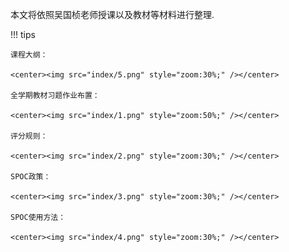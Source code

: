 本文将依照吴国桢老师授课以及教材等材料进行整理.

!!! tips
    
    课程大纲：

    <center><img src="index/5.png" style="zoom:30%;" /></center>

    全学期教材习题作业布置：

    <center><img src="index/1.png" style="zoom:50%;" /></center>

    评分规则：

    <center><img src="index/2.png" style="zoom:30%;" /></center>

    SPOC政策：

    <center><img src="index/3.png" style="zoom:30%;" /></center>

    SPOC使用方法：

    <center><img src="index/4.png" style="zoom:30%;" /></center>

